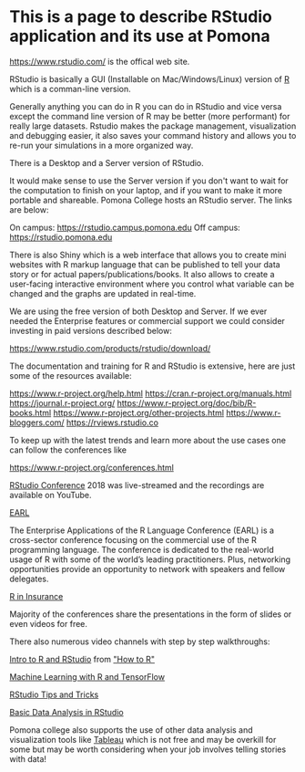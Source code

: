 # This is a page to describe RStudio application and its use at Pomona

https://www.rstudio.com/ is the offical web site.

RStudio is basically a GUI (Installable on Mac/Windows/Linux) version of [R](https://www.r-project.org/about.html) which is a comman-line version.

Generally anything you can do in R you can do in RStudio and vice versa except the command line version of R may be better
(more performant) for really large datasets. Rstudio makes the package management, visualization and debugging easier, it also 
saves your command history and allows you to re-run your simulations in a more organized way.

There is a Desktop and a Server version of RStudio. 

It would make sense to use the Server version if you don't want to wait for the computation to finish on your laptop, and
if you want to make it more portable and shareable. Pomona College hosts an RStudio server. The links are below:

On campus: https://rstudio.campus.pomona.edu
Off campus: https://rstudio.pomona.edu

There is also Shiny which is a web interface that allows you to create mini websites with R markup language that can be
published to tell your data story or for actual papers/publications/books. It also allows to create a user-facing interactive environment where you control what variable can be changed and the graphs are updated in real-time.

We are using the free version of both Desktop and Server. If we ever needed the Enterprise features or commercial support we 
could consider investing in paid versions described below:

https://www.rstudio.com/products/rstudio/download/

The documentation and training for R and RStudio is extensive, here are just some of the resources available:

https://www.r-project.org/help.html
https://cran.r-project.org/manuals.html
https://journal.r-project.org/
https://www.r-project.org/doc/bib/R-books.html
https://www.r-project.org/other-projects.html
https://www.r-bloggers.com/
https://rviews.rstudio.co

To keep up with the latest trends and learn more about the use cases one can follow the conferences like

https://www.r-project.org/conferences.html

[RStudio Conference](https://www.rstudio.com/conference/)
2018 was live-streamed and the recordings are available on YouTube.

[EARL](https://earlconf.com/)

The Enterprise Applications of the R Language Conference (EARL) is a cross-sector conference focusing on the commercial use of the R programming language. The conference is dedicated to the real-world usage of R with some of the world’s leading practitioners. Plus, networking opportunities provide an opportunity to network with speakers and fellow delegates.

[R in Insurance](https://rininsurance17.sciencesconf.org)

Majority of the conferences share the presentations in the form of slides or even videos for free.

There also numerous video channels with step by step walkthroughs:

 [Intro to R and RStudio](https://www.youtube.com/watch?v=lVKMsaWju8w) from ["How to R"](https://www.youtube.com/channel/UCAeWj0GhZ94wuvOIYu1XVrg)

[Machine Learning with R and TensorFlow](https://www.youtube.com/watch?v=atiYXm7JZv0)

[RStudio Tips and Tricks](https://www.youtube.com/watch?v=kuSQgswZdr8)

[Basic Data Analysis in RStudio](https://www.youtube.com/watch?v=0pwRxhxG0tg)

Pomona college also supports the use of other data analysis and visualization tools like [Tableau](https://github.com/Pomona-ITS/hpc/blob/master/applications/tableau/README.md) which is not free and may be overkill for some but may be worth considering when your job involves telling stories with data!
